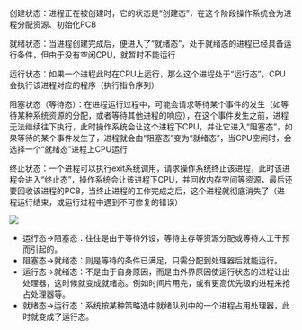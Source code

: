 创建状态：进程正在被创建时，它的状态是“创建态”，在这个阶段操作系统会为进程分配资源、初始化PCB

就绪状态：当进程创建完成后，便进入了“就绪态”，处于就绪态的进程已经具备运行条件，但由于没有空闲CPU，就暂时不能运行

运行状态：如果一个进程此时在CPU上运行，那么这个进程处于“运行态”，CPU会执行该进程对应的程序（执行指令序列）

阻塞状态（等待态）：在进程运行过程中，可能会请求等待某个事件的发生（如等待某种系统资源的分配，或者等待其他进程的响应），在这个事件发生之前，进程无法继续往下执行，此时操作系统会让这个进程下CPU，并让它进入“阻塞态”，如果等待的某个事件发生了，进程就会由“阻塞态”变为“就绪态”，当CPU空闲时，会选择一个“就绪态”进程上CPU运行

终止状态：一个进程可以执行exit系统调用，请求操作系统终止该进程，此时该进程会进入“终止态”，操作系统会让该进程下CPU，并回收内存空间等资源，最后还要回收该进程的PCB，当终止进程的工作完成之后，这个进程就彻底消失了（进程运行结束，或运行过程中遇到不可修复的错误）

![](https://tva1.sinaimg.cn/large/008i3skNly1gt4xz1yyucj30sg0dkmy3.jpg)

- 运行态→阻塞态：往往是由于等待外设，等待主存等资源分配或等待人工干预而引起的。 
- 阻塞态→就绪态：则是等待的条件已满足，只需分配到处理器后就能运行。 
- 运行态→就绪态：不是由于自身原因，而是由外界原因使运行状态的进程让出处理器，这时候就变成就绪态。例如时间片用完，或有更高优先级的进程来抢占处理器等。 
- 就绪态→运行态：系统按某种策略选中就绪队列中的一个进程占用处理器，此时就变成了运行态。